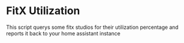 # FitX Utilization

This script querys some fitx studios for their utilization percentage and reports it back to your home assistant instance